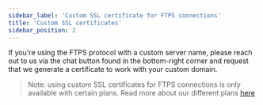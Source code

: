 ```yaml
---
sidebar_label: 'Custom SSL certificate for FTPS connections'
title: 'Custom SSL certificates'
sidebar_position: 2
---
```

If you're using the FTPS protocol with a custom server name, please reach out to us via the chat button found in the bottom-right corner and request that we generate a certificate to work with your custom domain.

> Note: using custom SSL certificates for FTPS connections is only available with certain plans. Read more about our different plans [here](https://sftptogo.com/pricing)

